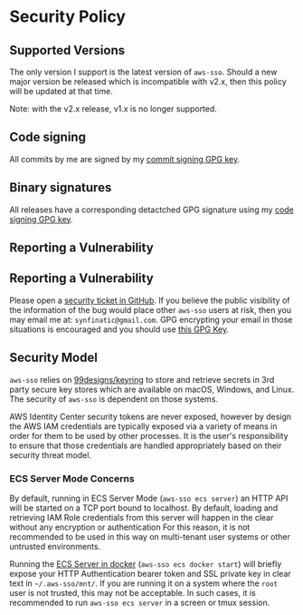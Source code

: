 # Security Policy

## Supported Versions

The only version I support is the latest version of `aws-sso`.  Should a new
major version be released which is incompatible with v2.x, then this policy
will be updated at that time.

Note: with the v2.x release, v1.x is no longer supported.

## Code signing

All commits by me are signed by my [commit signing GPG key](commit-sign-key.asc.md).

## Binary signatures

All releases have a corresponding detactched GPG signature using my [code signing GPG key](code-sign-key.asc.md).

## Reporting a Vulnerability

## Reporting a Vulnerability

Please open a [security ticket in GitHub](
https://github.com/synfinatic/aws-sso-cli/issues/new?assignees=&labels=security&projects=&template=bug_report.md&title=).
If you believe the public visibility of the information of the bug would
place other `aws-sso` users at risk, then you may email me at:
`synfinatic@gmail.com`.  GPG encrypting your email in those situations is
encouraged and you should use [this GPG Key](commit-sign-key.asc.md).

## Security Model

`aws-sso` relies on [99designs/keyring](https://github.com/99designs/keyring)
to store and retrieve secrets in 3rd party secure key stores which are
available on macOS, Windows, and Linux.  The security of `aws-sso` is
dependent on those systems.

AWS Identity Center security tokens are never exposed, however by design
the AWS IAM credentials are typically exposed via a variety of means in order
for them to be used by other processes.  It is the user's responsibility to
ensure that those credentials are handled appropriately based on their
security threat model.

### ECS Server Mode Concerns

By default, running in ECS Server Mode (`aws-sso ecs server`) an HTTP API will be
started on a TCP port bound to localhost.  By default, loading and retrieving
IAM Role credentials from this server will happen in the clear without
any encryption or authentication  For this reason, it is not recommended
to be used in this way on multi-tenant user systems or other untrusted environments.

Running the [ECS Server in docker](ecs-server.md#running-the-ecs-server-in-the-background)
(`aws-sso ecs docker start`) will briefly expose your HTTP Authentication bearer token and
SSL private key in clear text in `~/.aws-sso/mnt/`.  If you are running it on a system
where the `root` user is not trusted, this may not be acceptable.  In such cases, it
is recommended to run `aws-sso ecs server` in a screen or tmux session.